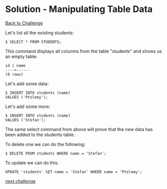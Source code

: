# Solution - Manipulating Table Data

[Back to Challenge](../05_manipulating_table_data.md)

 Let's list all the existing students:

    $ SELECT * FROM STUDENTS;

This command displays all columns from the table "students" and shows us an empty table:

    id | name
    ----+------
    (0 rows)

Let's add some data:

    $ INSERT INTO students (name)
    VALUES ('Ptolemy');

Let's add some more:

    $ INSERT INTO students (name)
    VALUES ('Stefan');

The same select command from above will prove that the new data has been added to the students table.

To delete one we can do the following:

    $ DELETE FROM students WHERE name = 'Stefan';

To update we can do this:

    UPDATE 'students' SET name = 'Stefan' WHERE name = 'Ptolemy';

[next challenge](../06_using_data_mapper.md)
